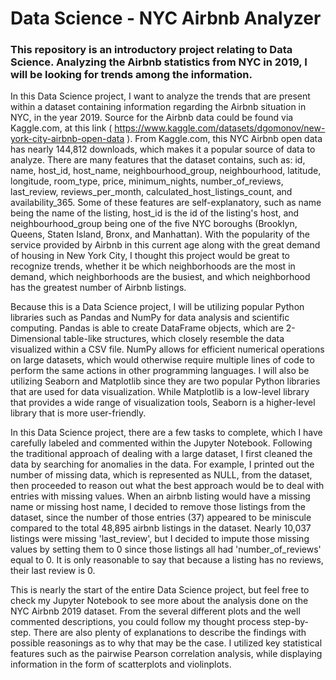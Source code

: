 # Data Science - NYC Airbnb Analyzer

### This repository is an introductory project relating to Data Science. Analyzing the Airbnb statistics from NYC in 2019, I will be looking for trends among the information.

In this Data Science project, I want to analyze the trends that are present within a dataset containing information regarding the Airbnb situation in NYC, in the year 2019. Source for the Airbnb data could be found via Kaggle.com, at this link ( https://www.kaggle.com/datasets/dgomonov/new-york-city-airbnb-open-data ). From Kaggle.com, this NYC Airbnb open data has nearly 144,812 downloads, which makes it a popular source of data to analyze. There are many features that the dataset contains, such as: id, name, host_id, host_name, neighbourhood_group, neighbourhood, latitude, longitude, room_type, price, minimum_nights, number_of_reviews, last_review, reviews_per_month, calculated_host_listings_count, and availability_365. Some of these features are self-explanatory, such as name being the name of the listing, host_id is the id of the listing's host, and neighbourhood_group being one of the five NYC boroughs (Brooklyn, Queens, Staten Island, Bronx, and Manhattan). With the popularity of the service provided by Airbnb in this current age along with the great demand of housing in New York City, I thought this project would be great to recognize trends, whether it be which neighborhoods are the most in demand, which neighborhoods are the busiest, and which neighborhood has the greatest number of Airbnb listings.

Because this is a Data Science project, I will be utilizing popular Python libraries such as Pandas and NumPy for data analysis and scientific computing. Pandas is able to create DataFrame objects, which are 2-Dimensional table-like structures, which closely resemble the data visualized within a CSV file. NumPy allows for efficient numerical operations on large datasets, which would otherwise require multiple lines of code to perform the same actions in other programming languages. I will also be utilizing Seaborn and Matplotlib since they are two popular Python libraries that are used for data visualization. While Matplotlib is a low-level library that provides a wide range of visualization tools, Seaborn is a higher-level library that is more user-friendly.

In this Data Science project, there are a few tasks to complete, which I have carefully labeled and commented within the Jupyter Notebook. Following the traditional approach of dealing with a large dataset, I first cleaned the data by searching for anomalies in the data. For example, I printed out the number of missing data, which is represented as NULL, from the dataset, then proceeded to reason out what the best approach would be to deal with entries with missing values. When an airbnb listing would have a missing name or missing host name, I decided to remove those listings from the dataset, since the number of those entries (37) appeared to be miniscule compared to the total 48,895 airbnb listings in the dataset. Nearly 10,037 listings were missing 'last_review', but I decided to impute those missing values by setting them to 0 since those listings all had 'number_of_reviews' equal to 0. It is only reasonable to say that because a listing has no reviews, their last review is 0.

This is nearly the start of the entire Data Science project, but feel free to check my Jupyter Notebook to see more about the analysis done on the NYC Airbnb 2019 dataset. From the several different plots and the well commented descriptions, you could follow my thought process step-by-step. There are also plenty of explanations to describe the findings with possible reasonings as to why that may be the case. I utilized key statistical features such as the pairwise Pearson correlation analysis, while displaying information in the form of scatterplots and violinplots. 
